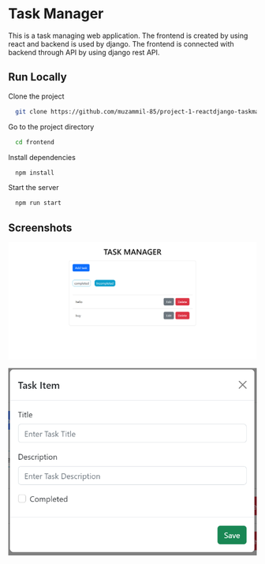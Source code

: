 
# Task Manager

This is a task managing web application. The frontend is created by using react and backend is used by django.
The frontend is connected with backend through API by using django rest API.



## Run Locally

Clone the project

```bash
  git clone https://github.com/muzammil-85/project-1-reactdjango-taskmanager.git
```

Go to the project directory

```bash
  cd frontend
```

Install dependencies

```bash
  npm install
```

Start the server

```bash
  npm run start
```


## Screenshots

![App Screenshot](https://github.com/muzammil-85/project-1-reactdjango-taskmanager/blob/master/taskmanager/Screenshot%202022-09-06%20182942.png)

![App Screenshot](https://github.com/muzammil-85/project-1-reactdjango-taskmanager/blob/master/taskmanager/Screenshot%202022-09-06%20183017.png)

